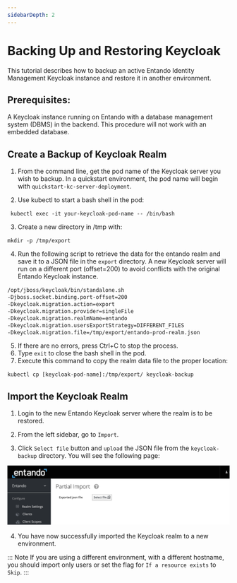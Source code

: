 ```yaml
---
sidebarDepth: 2
---
```


# Backing Up and Restoring Keycloak


This tutorial describes how to backup an active Entando Identity Management Keycloak instance and restore it in another environment.

## Prerequisites:
A Keycloak instance running on Entando with a database management system (DBMS) in the backend. This procedure will not work with an embedded database. 

## Create a Backup of Keycloak Realm
1. From the command line, get the pod name of the Keycloak server you wish to backup. In a quickstart environment, the pod name will begin with `quickstart-kc-server-deployment`.

2. Use kubectl to start a bash shell in the pod:
```
 kubectl exec -it your-keycloak-pod-name -- /bin/bash
 ```
3. Create a new directory in /tmp with:
```
mkdir -p /tmp/export 
 ```

4. Run the following script to retrieve the data for the entando realm and save it to a JSON file in the `export` directory. A new Keycloak server will run on a different port (offset=200) to avoid conflicts with the original Entando Keycloak instance.
```
/opt/jboss/keycloak/bin/standalone.sh
-Djboss.socket.binding.port-offset=200
-Dkeycloak.migration.action=export 
-Dkeycloak.migration.provider=singleFile 
-Dkeycloak.migration.realmName=entando
-Dkeycloak.migration.usersExportStrategy=DIFFERENT_FILES 
-Dkeycloak.migration.file=/tmp/export/entando-prod-realm.json
```
5. If there are no errors, press Ctrl+C to stop the process.
6. Type `exit` to close the bash shell in the pod.
7. Execute this command to copy the realm data file to the proper location:  
```
kubectl cp [keycloak-pod-name]:/tmp/export/ keycloak-backup
```
## Import the Keycloak Realm
1. Login to the new Entando Keycloak server where the realm is to be restored.

2. From the left sidebar, go to `Import`.
 
3. Click `Select file` button and `upload` the JSON file from the `keycloak-backup` directory. You will see the following page:

![Entando ID Management UI](./img/import-keycloak.png)

4. You have now successfully imported the Keycloak realm to a new environment.

::: Note
If you are using a different environment, with a different hostname, you should import only users or set the flag for `If a resource exists` to `Skip`.
:::